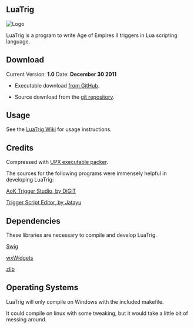 
LuaTrig
-------

![Logo](https://github.com/andy-joslin/LuaTrig/raw/master/src/res/icon.png)

LuaTrig is a program to write Age of Empires II triggers in Lua scripting language. 

Download
--------

Current Version: **1.0**
Date:  **December 30 2011**

* Executable download [from GitHub](https://github.com/andy-joslin/LuaTrig/downloads).

* Source download from the [git repository](https://github.com/andy-joslin/LuaTrig/).

Usage
-----

See the [LuaTrig Wiki](https://github.com/andy-joslin/LuaTrig/wiki) for usage instructions.

Credits
-------

Compressed with [UPX executable packer](http://upx.sourceforge.net/).


The sources for the following programs were immensely helpful in developing LuaTrig:

[AoK Trigger Studio, by DiGiT](http://sourceforge.net/projects/aokts/)

[Trigger Script Editor, by Jatayu](http://aok.heavengames.com/blacksmith/showfile.php?fileid=10278)

Dependencies
------------

These libraries are necessary to compile and develop LuaTrig.

[Swig](http://www.swig.org/)

[wxWidgets](http://wxwidgets.org/)

[zlib](http://zlib.net/)

Operating Systems
-----------------

LuaTrig will only compile on Windows with the included makefile.

It could compile on linux with some tweaking, but it would take a little bit of messing around.